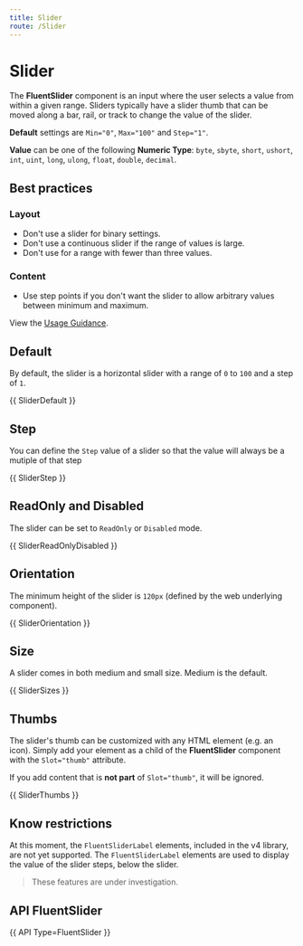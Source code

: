 ```yaml
---
title: Slider
route: /Slider
---
```


# Slider

The **FluentSlider** component is an input where the user selects a value from within a given range. Sliders typically have a slider thumb that can be moved along a bar, rail, or track to change the value of the slider.

**Default** settings are `Min="0"`, `Max="100"` and `Step="1"`.

**Value** can be one of the following **Numeric Type**:
`byte`, `sbyte`, `short`, `ushort`, `int`, `uint`, `long`, `ulong`, `float`, `double`, `decimal`.

## Best practices

### Layout

- Don't use a slider for binary settings.
- Don't use a continuous slider if the range of values is large.
- Don't use for a range with fewer than three values.

### Content

- Use step points if you don't want the slider to allow arbitrary values between minimum and maximum.

View the [Usage Guidance](https://fluent2.microsoft.design/components/web/react/slider/usage).

## Default

By default, the slider is a horizontal slider with a range of `0` to `100` and a step of `1`.

{{ SliderDefault }}

## Step

You can define the `Step` value of a slider so that the value will always be a mutiple of that step

{{ SliderStep }}

## ReadOnly and Disabled

The slider can be set to `ReadOnly` or `Disabled` mode.

{{ SliderReadOnlyDisabled }}

## Orientation

The minimum height of the slider is `120px` (defined by the web underlying component).

{{ SliderOrientation }}

## Size

A slider comes in both medium and small size. Medium is the default.

{{ SliderSizes }}

## Thumbs

The slider's thumb can be customized with any HTML element (e.g. an icon).
Simply add your element as a child of the **FluentSlider** component with the
`Slot="thumb"` attribute.

If you add content that is **not part** of `Slot="thumb"`, it will be ignored.

{{ SliderThumbs }}

## Know restrictions

At this moment, the `FluentSliderLabel` elements, included in the v4 library, are not yet supported.
The `FluentSliderLabel` elements are used to display the value of the slider steps, below the slider.

> These features are under investigation.

##  API FluentSlider

{{ API Type=FluentSlider<int> }}
